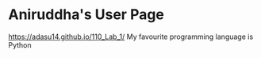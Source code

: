 # Aniruddha's User Page
https://adasu14.github.io/110_Lab_1/
My favourite programming language is Python
